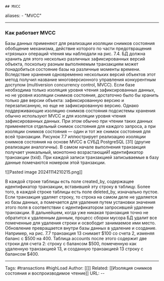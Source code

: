 	## MVCC
aliases: 
	- "MVCC"

---

### Как работает MVCC

Базы данных применяют для реализации изоляции снимков состояния обобщение механизма, действие которого по части предотвращения «грязных» операций чтения мы наблюдали на рис. 7.4. БД должна хранить для этого несколько различных зафиксированных версий объекта, поскольку разным выполняемым транзакциям может понадобиться состояние базы на различные моменты времени. Вследствие хранения одновременно нескольких версий объектов этот метод получил название многоверсионного управления конкурентным доступом (multiversion concurrency control, MVCC).
Если базе необходима только изоляция уровня чтения зафиксированных данных, но не уровня изоляции снимков состояния, достаточно было бы хранить только две версии объекта: зафиксированную версию и перезаписанную, но еще не зафиксированную версию. Однако поддерживающие изоляцию снимков состояния подсистемы хранения обычно используют MVCC и для изоляции уровня чтения зафиксированных данных. При этом обычно при чтении таких данных применяется отдельный снимок состояния для каждого запроса, а при изоляции снимков состояния — один и тот же снимок состояния для всей транзакции. Рисунок 7.7 иллюстрирует реализацию изоляции снимков состояния на основе MVCC в СУБД PostgreSQL [31] (другие реализации аналогичны). В самом начале выполнения транзакция получает уникальный, монотонно возрастающий1 идентификатор транзакции (txid). При каждой записи транзакцией записываемые в базу данные помечаются номером этой транзакции.

![[Pasted image 20241114210215.png]]

В каждой строке таблицы есть поле created_by, содержащее идентификатор транзакции, вставившей эту строку в таблицу. Более того, в каждой строке таблицы есть поле deleted_by, изначально пустое. Если транзакция удаляет строку, то строка на самом деле не удаляется из базы данных, а помечается для удаления путем установки значения этого поля в соответствии с идентификатором запросившей удаление транзакции. В дальнейшем, когда уже никакая транзакция точно не обратится к удаленным данным, процесс сборки мусора БД удалит все помеченные для удаления строки и освободит занимаемое ими место. Обновление превращается внутри базы данных в удаление и создание. Например, на рис. 7.7 транзакция 13 снимает $100 со счета 2, изменяя баланс с $500 на 400. Таблица accounts после этого содержит две строки для счета 2: строку с балансом $500, помеченную как удаленную транзакцией 13, и созданную транзакцией 13 строку с балансом $400.

---
Tags: #transactions #highLoad
Author: [[]]
Related: [[Изоляция снимков состояния и воспроизводимое чтение]]
URL: -- 